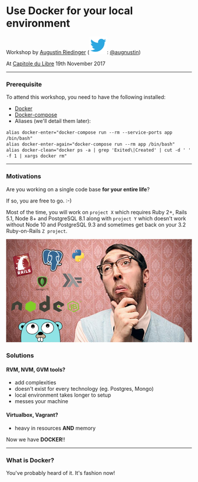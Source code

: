 # Use Docker for your local environment

Workshop by [Augustin Riedinger](https://augustin-riedinger.fr)
(![Twitter](/images/twitter.png): [@augnustin](https://twitter.com/Augnustin))

At [Capitole du Libre](https://2017.capitoledulibre.org) 19th November 2017

---

### Prerequisite

To attend this workshop, you need to have the following installed:

- [Docker](https://docs.docker.com/engine/installation/)
- [Docker-compose](https://github.com/docker/compose/releases)
- Aliases (we'll detail them later):

```
alias docker-enter="docker-compose run --rm --service-ports app /bin/bash"
alias docker-enter-again="docker-compose run --rm app /bin/bash"
alias docker-clean="docker ps -a | grep 'Exited\|Created' | cut -d ' ' -f 1 | xargs docker rm"
```

---

### Motivations

Are you working on a single code base **for your entire life**?

If so, you are free to go. :-)

Most of the time, you will work on `project X` which requires Ruby 2+, Rails 5.1, Node 8+ and PostgreSQL 8.1 along with `project Y` which doesn't work without Node 10 and PostgreSQL 9.3 and sometimes get back on your 3.2 Ruby-on-Rails `Z project`.

![Technology dependencies struggle](/images/confused.jpg)

### Solutions

#### RVM, NVM, GVM tools?

- add complexities
- doesn't exist for every technology (eg. Postgres, Mongo)
- local environment takes longer to setup
- messes your machine

#### Virtualbox, Vagrant?

- heavy in resources **AND** memory

Now we have **DOCKER**!!

---

### What is Docker?

You've probably heard of it. It's fashion now!

